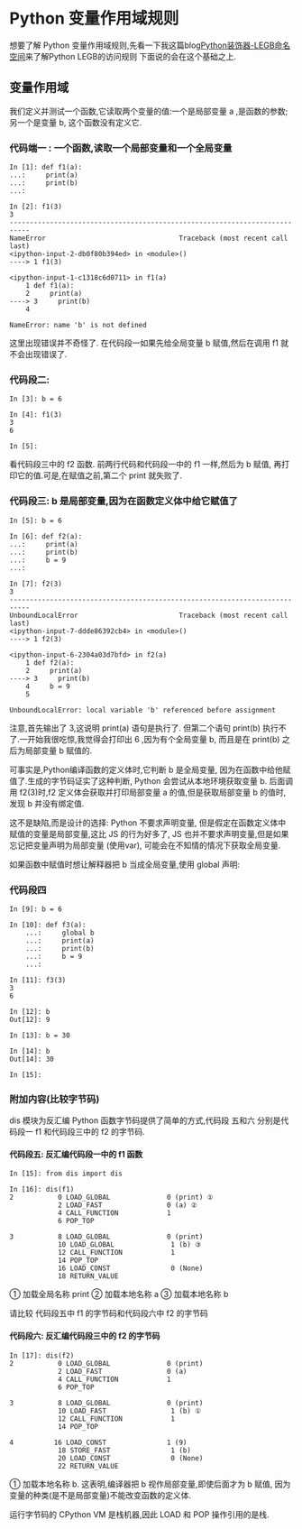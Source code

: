 # Python 变量作用域规则

想要了解 Python 变量作用域规则,先看一下我这篇blog[Python装饰器-LEGB命名空间](https://copie.cn/index.php/archives/Python%E8%A3%85%E9%A5%B0%E5%99%A8-LEGB%E5%91%BD%E5%90%8D%E7%A9%BA%E9%97%B4.html)来了解Python LEGB的访问规则
下面说的会在这个基础之上.
## 变量作用域

我们定义并测试一个函数,它读取两个变量的值:一个是局部变量 a ,是函数的参数; 另一个是变量 b, 这个函数没有定义它.

### 代码端一 : 一个函数,读取一个局部变量和一个全局变量

    In [1]: def f1(a):
    ...:     print(a)
    ...:     print(b)
    ...:     

    In [2]: f1(3)
    3
    ---------------------------------------------------------------------------
    NameError                                 Traceback (most recent call last)
    <ipython-input-2-db0f80b394ed> in <module>()
    ----> 1 f1(3)

    <ipython-input-1-c1318c6d0711> in f1(a)
        1 def f1(a):
        2     print(a)
    ----> 3     print(b)
        4 

    NameError: name 'b' is not defined

这里出现错误并不奇怪了. 在代码段一如果先给全局变量 b 赋值,然后在调用 f1 就不会出现错误了.

### 代码段二:

    In [3]: b = 6

    In [4]: f1(3)
    3
    6

    In [5]: 

看代码段三中的 f2 函数. 前两行代码和代码段一中的 f1 一样,然后为 b 赋值, 再打印它的值.可是,在赋值之前,第二个 print 就失败了.

### 代码段三: b 是局部变量,因为在函数定义体中给它赋值了

    In [5]: b = 6

    In [6]: def f2(a):
    ...:     print(a)
    ...:     print(b)
    ...:     b = 9
    ...:     

    In [7]: f2(3)
    3
    ---------------------------------------------------------------------------
    UnboundLocalError                         Traceback (most recent call last)
    <ipython-input-7-ddde86392cb4> in <module>()
    ----> 1 f2(3)

    <ipython-input-6-2304a03d7bfd> in f2(a)
        1 def f2(a):
        2     print(a)
    ----> 3     print(b)
        4     b = 9
        5 

    UnboundLocalError: local variable 'b' referenced before assignment
 
 注意,首先输出了 3,这说明 print(a) 语句是执行了. 但第二个语句 print(b) 执行不了.一开始我很吃惊,我觉得会打印出 6 ,因为有个全局变量 b, 而且是在 print(b) 之后为局部变量 b 赋值的.

可事实是,Python编译函数的定义体时,它判断 b 是全局变量, 因为在函数中给他赋值了.生成的字节码证实了这种判断, Python 会尝试从本地环境获取变量 b. 后面调用 f2(3)时,f2 定义体会获取并打印局部变量 a 的值,但是获取局部变量 b 的值时,发现 b 并没有绑定值.

这不是缺陷,而是设计的选择: Python 不要求声明变量, 但是假定在函数定义体中赋值的变量是局部变量,这比 JS 的行为好多了, JS 也并不要求声明变量,但是如果忘记把变量声明为局部变量 (使用var), 可能会在不知情的情况下获取全局变量.

如果函数中赋值时想让解释器把 b 当成全局变量,使用 global 声明:

### 代码段四

    In [9]: b = 6

    In [10]: def f3(a):
        ...:     global b
        ...:     print(a)
        ...:     print(b)
        ...:     b = 9
        ...:     

    In [11]: f3(3)
    3
    6

    In [12]: b
    Out[12]: 9

    In [13]: b = 30

    In [14]: b
    Out[14]: 30

    In [15]: 

### 附加内容(比较字节码)

dis 模块为反汇编 Python 函数字节码提供了简单的方式,代码段 五和六 分别是代码段一 f1 和代码段三中的 f2 的字节码.

#### 代码段五: 反汇编代码段一中的 f1 函数

    In [15]: from dis import dis

    In [16]: dis(f1)
    2           0 LOAD_GLOBAL              0 (print) ① 
                2 LOAD_FAST                0 (a) ②
                4 CALL_FUNCTION            1
                6 POP_TOP

    3           8 LOAD_GLOBAL              0 (print)
                10 LOAD_GLOBAL              1 (b) ③
                12 CALL_FUNCTION            1
                14 POP_TOP
                16 LOAD_CONST               0 (None)
                18 RETURN_VALUE

① 加载全局名称 print
② 加载本地名称 a
③ 加载本地名称 b

请比较 代码段五中 f1 的字节码和代码段六中 f2 的字节码

#### 代码段六: 反汇编代码段三中的 f2 的字节码

    In [17]: dis(f2)
    2           0 LOAD_GLOBAL              0 (print)
                2 LOAD_FAST                0 (a)
                4 CALL_FUNCTION            1
                6 POP_TOP

    3           8 LOAD_GLOBAL              0 (print)
                10 LOAD_FAST                1 (b) ①
                12 CALL_FUNCTION            1
                14 POP_TOP

    4          16 LOAD_CONST               1 (9)
                18 STORE_FAST               1 (b)
                20 LOAD_CONST               0 (None)
                22 RETURN_VALUE

① 加载本地名称 b. 这表明,编译器把 b 视作局部变量,即使后面才为 b 赋值, 因为变量的种类(是不是局部变量)不能改变函数的定义体.

运行字节码的 CPython VM 是栈机器,因此 LOAD 和 POP 操作引用的是栈.
